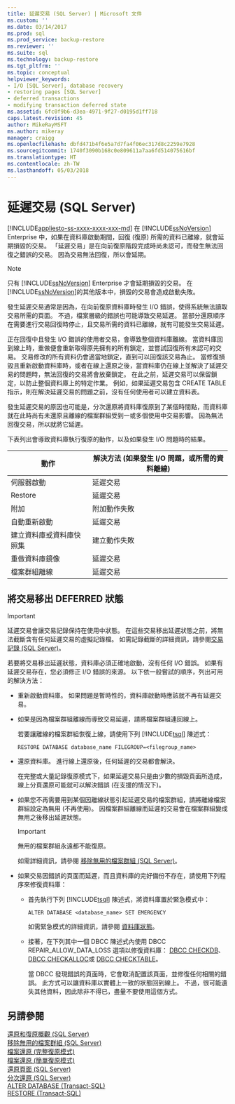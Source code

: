 ```yaml
---
title: 延遲交易 (SQL Server) | Microsoft 文件
ms.custom: ''
ms.date: 03/14/2017
ms.prod: sql
ms.prod_service: backup-restore
ms.reviewer: ''
ms.suite: sql
ms.technology: backup-restore
ms.tgt_pltfrm: ''
ms.topic: conceptual
helpviewer_keywords:
- I/O [SQL Server], database recovery
- restoring pages [SQL Server]
- deferred transactions
- modifying transaction deferred state
ms.assetid: 6fc0f9b6-d3ea-4971-9f27-d0195d1ff718
caps.latest.revision: 45
author: MikeRayMSFT
ms.author: mikeray
manager: craigg
ms.openlocfilehash: dbfd471b4f6e5a7d7fa4f06ec317d8c2259e7928
ms.sourcegitcommit: 1740f3090b168c0e809611a7aa6fd514075616bf
ms.translationtype: HT
ms.contentlocale: zh-TW
ms.lasthandoff: 05/03/2018
---
```

# <a name="deferred-transactions-sql-server"></a>延遲交易 (SQL Server)
[!INCLUDE[appliesto-ss-xxxx-xxxx-xxx-md](../../includes/appliesto-ss-xxxx-xxxx-xxx-md.md)]
  在 [!INCLUDE[ssNoVersion](../../includes/ssnoversion-md.md)] Enterprise 中，如果在資料庫啟動期間，回復 (復原) 所需的資料已離線，就會延期損毀的交易。 「延遲交易」是在向前復原階段完成時尚未認可，而發生無法回復之錯誤的交易。 因為交易無法回復，所以會延期。  
  
> [!NOTE]  
>  只有 [!INCLUDE[ssNoVersion](../../includes/ssnoversion-md.md)] Enterprise 才會延期損毀的交易。 在 [!INCLUDE[ssNoVersion](../../includes/ssnoversion-md.md)]的其他版本中，損毀的交易會造成啟動失敗。  
  
 發生延遲交易通常是因為，在向前復原資料庫時發生 I/O 錯誤，使得系統無法讀取交易所需的頁面。 不過，檔案層級的錯誤也可能導致交易延遲。 當部分還原順序在需要進行交易回復時停止，且交易所需的資料已離線，就有可能發生交易延遲。  
  
 正在回復中且發生 I/O 錯誤的使用者交易，會導致整個資料庫離線。 當資料庫回到線上時，重做便會重新取得原先擁有的所有鎖定，並嘗試回復所有未認可的交易。 交易修改的所有資料仍會適當地鎖定，直到可以回復該交易為止。 當修復損毀且重新啟動資料庫時，或者在線上還原之後，當資料庫仍在線上並解決了延遲交易的問題時，無法回復的交易將會放棄鎖定。 在此之前，延遲交易可以保留鎖定，以防止整個資料庫上的特定作業。 例如，如果延遲交易包含 CREATE TABLE 指示，則在解決延遲交易的問題之前，沒有任何使用者可以建立資料表。  
  
 發生延遲交易的原因也可能是，分次還原將資料庫復原到了某個時間點，而資料庫就在此時尚有未還原且離線的檔案群組受到一或多個使用中交易影響。 因為無法回復交易，所以就將它延遲。  
  
 下表列出會導致資料庫執行復原的動作，以及如果發生 I/O 問題時的結果。  
  
|動作|解決方法 (如果發生 I/O 問題，或所需的資料離線)|  
|------------|-----------------------------------------------------------------------|  
|伺服器啟動|延遲交易|  
|Restore|延遲交易|  
|附加|附加動作失敗|  
|自動重新啟動|延遲交易|  
|建立資料庫或資料庫快照集|建立動作失敗|  
|重做資料庫鏡像|延遲交易|  
|檔案群組離線|延遲交易|  
  
## <a name="moving-a-transaction-out-of-the-deferred-state"></a>將交易移出 DEFERRED 狀態  
  
> [!IMPORTANT]  
>  延遲交易會讓交易記錄保持在使用中狀態。 在這些交易移出延遲狀態之前，將無法截斷含有任何延遲交易的虛擬記錄檔。 如需記錄截斷的詳細資訊，請參閱[交易記錄 &#40;SQL Server&#41;](../../relational-databases/logs/the-transaction-log-sql-server.md)。  
  
 若要將交易移出延遲狀態，資料庫必須正確地啟動，沒有任何 I/O 錯誤。 如果有延遲交易存在，您必須修正 I/O 錯誤的來源。 以下依一般嘗試的順序，列出可用的解決方法：  
  
-   重新啟動資料庫。 如果問題是暫時性的，資料庫啟動時應該就不再有延遲交易。  
  
-   如果是因為檔案群組離線而導致交易延遲，請將檔案群組連回線上。  
  
     若要讓離線的檔案群組恢復上線，請使用下列 [!INCLUDE[tsql](../../includes/tsql-md.md)] 陳述式：  
  
    ```  
    RESTORE DATABASE database_name FILEGROUP=<filegroup_name>  
    ```  
  
-   還原資料庫。 進行線上還原後，任何延遲的交易都會解決。  
  
     在完整或大量記錄復原模式下，如果延遲交易只是由少數的損毀頁面所造成，線上分頁還原可能就可以解決錯誤 (在支援的情況下)。  
  
-   如果您不再需要用到某個因離線狀態引起延遲交易的檔案群組，請將離線檔案群組設定為無用 (不再使用)。 因檔案群組離線而延遲的交易會在檔案群組變成無用之後移出延遲狀態。  
  
    > [!IMPORTANT]  
    >  無用的檔案群組永遠都不能復原。  
  
     如需詳細資訊，請參閱 [移除無用的檔案群組 &#40;SQL Server&#41;](../../relational-databases/backup-restore/remove-defunct-filegroups-sql-server.md)。  
  
-   如果交易因錯誤的頁面而延遲，而且資料庫的完好備份不存在，請使用下列程序來修復資料庫：  
  
    -   首先執行下列 [!INCLUDE[tsql](../../includes/tsql-md.md)] 陳述式，將資料庫置於緊急模式中：  
  
        ```  
        ALTER DATABASE <database_name> SET EMERGENCY  
        ```  
  
         如需緊急模式的詳細資訊，請參閱 [資料庫狀態](../../relational-databases/databases/database-states.md)。  
  
    -   接著，在下列其中一個 DBCC 陳述式內使用 DBCC REPAIR_ALLOW_DATA_LOSS 選項以修復資料庫： [DBCC CHECKDB](../../t-sql/database-console-commands/dbcc-checkdb-transact-sql.md)、 [DBCC CHECKALLOC](../../t-sql/database-console-commands/dbcc-checkalloc-transact-sql.md)或 [DBCC CHECKTABLE](../../t-sql/database-console-commands/dbcc-checktable-transact-sql.md)。  
  
         當 DBCC 發現錯誤的頁面時，它會取消配置該頁面，並修復任何相關的錯誤。 此方式可以讓資料庫以實體上一致的狀態回到線上。 不過，很可能遺失其他資料，因此除非不得已，盡量不要使用這個方式。  
  
## <a name="see-also"></a>另請參閱  
 [還原和復原概觀 &#40;SQL Server&#41;](../../relational-databases/backup-restore/restore-and-recovery-overview-sql-server.md)   
 [移除無用的檔案群組 &#40;SQL Server&#41;](../../relational-databases/backup-restore/remove-defunct-filegroups-sql-server.md)   
 [檔案還原 &#40;完整復原模式&#41;](../../relational-databases/backup-restore/file-restores-full-recovery-model.md)   
 [檔案還原 &#40;簡單復原模式&#41;](../../relational-databases/backup-restore/file-restores-simple-recovery-model.md)   
 [還原頁面 &#40;SQL Server&#41;](../../relational-databases/backup-restore/restore-pages-sql-server.md)   
 [分次還原 &#40;SQL Server&#41;](../../relational-databases/backup-restore/piecemeal-restores-sql-server.md)   
 [ALTER DATABASE &#40;Transact-SQL&#41;](../../t-sql/statements/alter-database-transact-sql.md)   
 [RESTORE &#40;Transact-SQL&#41;](../../t-sql/statements/restore-statements-transact-sql.md)  
  
  
